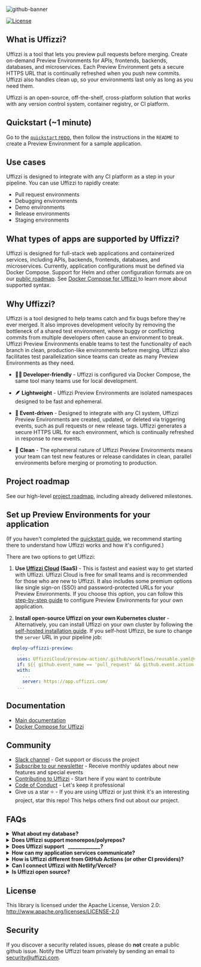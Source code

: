 
![github-banner](https://user-images.githubusercontent.com/7218230/191119628-4d39c65d-465f-4011-9370-d53d7b54d8cc.png)


[![License](https://img.shields.io/badge/License-Apache%202.0-blue.svg)](https://opensource.org/licenses/Apache-2.0)

## What is Uffizzi?

Uffizzi is a tool that lets you preview pull requests before merging. Create on-demand Preview Environments for APIs, frontends, backends, databases, and microservices. Each Preview Environment gets a secure HTTPS URL that is continually refreshed when you push new commits. Uffizzi also handles clean up, so your environments last only as long as you need them.  

Uffizzi is an open-source, off-the-shelf, cross-platform solution that works with any version control system, container registry, or CI platform.

## Quickstart (~1 minute)

Go to the [`quickstart` repo](https://github.com/UffizziCloud/quickstart#uffizzi-quickstart--1-minute), then follow the instructions in the `README` to create a Preview Environment for a sample application.

## Use cases

Uffizzi is designed to integrate with any CI platform as a step in your pipeline. You can use Uffizzi to rapidly create:  

- Pull request environments  
- Debugging environments  
- Demo environments  
- Release environments
- Staging environments  

## What types of apps are supported by Uffizzi?

Uffizzi is designed for full-stack web applications and containerized services, including APIs, backends, frontends, databases, and microservices. Currently, application configurations must be defined via Docker Compose. Support for Helm and other configuration formats are on our [public roadmap](https://github.com/orgs/UffizziCloud/projects/2/views/1?layout=board). See [Docker Compose for Uffizzi ](https://docs.uffizzi.com/references/compose-spec/) to learn more about supported syntax.

## Why Uffizzi?

Uffizzi is a tool designed to help teams catch and fix bugs before they're ever merged. It also improves development velocity by removing the bottleneck of a shared test environment, where buggy or conflicting commits from multiple developers often cause an environment to break. Uffizzi Preview Environments enable teams to test the functionality of each branch in clean, production-like environments before merging. Uffizzi also facilitates test parallelization since teams can create as many Preview Environments as they need.

- **👩‍💻 Developer-friendly** - Uffizzi is configured via Docker Compose, the same tool many teams use for local development.

- **🪶 Lightweight** - Uffizzi Preview Environments are isolated namespaces designed to be fast and ephemeral.

- **🔁 Event-driven** - Designed to integrate with any CI system, Uffizzi Preview Environments are created, updated, or deleted via triggering events, such as pull requests or new release tags. Uffizzi generates a secure HTTPS URL for each environment, which is continually refreshed in response to new events.

- **🧼 Clean** - The ephemeral nature of Uffizzi Preview Environments means your team can test new features or release candidates in clean, parallel environments before merging or promoting to production.

## Project roadmap

See our high-level [project roadmap](https://github.com/orgs/UffizziCloud/projects/2/views/1?layout=board), including already delivered milestones.

## Set up Preview Environments for your application

(If you haven't completed the [quickstart guide](https://github.com/UffizziCloud/quickstart), we recommend starting there to understand how Uffizzi works and how it's configured.)  

There are two options to get Uffizzi:  

1. **Use [Uffizzi Cloud](https://uffizzi.com) (SaaS)** - This is fastest and easiest way to get started with Uffizzi. Uffizzi Cloud is free for small teams and is recommended for those who are new to Uffizzi. It also includes some premium options like single sign-on (SSO) and password-protected URLs for your Preview Environments. If you choose this option, you can follow this [step-by-step guide](https://docs.uffizzi.com/set-up-uffizzi-for-your-applicaiton) to configure Preview Environments for your own application.  

2. **Install open-source Uffizzi on your own Kubernetes cluster** - Alternatively, you can install Uffizzi on your own cluster by following the [self-hosted installation guide](INSTALL.md). If you self-host Uffizzi, be sure to change the `server` URL in your pipeline job:  
``` yaml
  deploy-uffizzi-preview:
    ...
    uses: UffizziCloud/preview-action/.github/workflows/reusable.yaml@v2
    if: ${{ github.event_name == 'pull_request' && github.event.action != 'closed' }}
    with:
      ...
      server: https://app.uffizzi.com/
    ...
```

## Documentation
- [Main documentation](https://docs.uffizzi.com)
- [Docker Compose for Uffizzi ](https://docs.uffizzi.com/references/compose-spec/)

## Community

- [Slack channel](https://join.slack.com/t/uffizzi/shared_invite/zt-ffr4o3x0-J~0yVT6qgFV~wmGm19Ux9A) - Get support or discuss the project  
- [Subscribe to our newsletter](http://eepurl.com/hsws0b) - Receive monthly updates about new features and special events  
- [Contributing to Uffizzi](CONTRIBUTING.md) - Start here if you want to contribute
- [Code of Conduct](CODE_OF_CONDUCT.md) - Let's keep it professional
- Give us a star ⭐️ - If you are using Uffizzi or just think it's an interesting project, star this repo! This helps others find out about our project.

## FAQs
<details><summary><b>What about my database?</b></summary>
<p>All services defined by your Docker Compose file are deployed to Preview Environments as containers—this includes databases, caches, and other datastores. This means that even if you use a managed database service like Amazon RDS for production, you should use a database <i>image</i> in your Compose (See <a href="https://github.com/UffizziCloud/quickstart/blob/6aba97b1e27c8fafba2d6461087abfe06becf9ce/docker-compose.uffizzi.yml#L15">this example</a> that uses a <code>postgres</code> image from Docker Hub).</p>

<p>If your application requires test data, you will need to seed your database when your Preview Environment is created. Here are two methods for seeding databases:</p>
<ol>
  <li>(Recommended) Have your application perform a data migration on start-up</li>
  <li>Bundle test data into the database image itself. This method is only recommended for small datasets (< 50MB), as it will increase the size of your image and deployment times.</li>
</ol>
</details>

<details><summary><b>Does Uffizzi support monorepos/polyrepos?</b></summary>
Yes. Your CI pipeline will typically include a series of <code>build</code>/<code>push</code> steps for each of the components of your application. Uffizzi just needs to know the fully qualified container registry URL for where to find these built images.
</details>

<details><summary><b>Does Uffizzi support &nbsp; _____________?</b></summary>
Uffizzi is container-centric and primarily designed for web languages. In general, if your application can be containerized, described with Docker Compose, and accepts HTTP traffic, Uffizzi can preview it.
</details>

<details><summary><b>How can my application services communicate?</b></summary>
Just like when you run <code>docker-compose up</code> locally, all the <code>services</code> defined in your Compose share a local network and can communicate via <code>localhost:port</code>. Applications that belong to different Preview Environments may only communicate via the public Internet.
</details>

<details><summary><b>How is Uffizzi different from GitHub Actions (or other CI providers)?</b></summary>
Uffizzi does not replace GitHub Actions or any other CI provider. Uffizzi previews are meant to be added as a step in your existing CI pipeline, after your container images are built and pushed to a container registry.
</details>

<details><summary><b>Can I connect Uffizzi with Netlify/Vercel?</b></summary>
Yes. While Uffizzi supports full-stack previews, some users who already leverage frontend platforms like <a href="https://www.netlify.com">Netlify</a> or <a href="https://vercel.com">Vercel</a> want to add Uffizzi previews for their APIs/backend. For help configuring this scenario see:  
<ul>
  <li><a href="https://github.com/UffizziCloud/netlify-uffizzi-previews">Netlify + Uffizzi</a></li>  
  <li><a href="https://github.com/UffizziCloud/foodadvisor">Vercel + Uffizzi</a></li>
</ul>
</details>

<details><summary><b>Is Uffizzi open source?</b></summary>
Yes. Check out the <a href="https://github.com/UffizziCloud/uffizzi_app">main repo</a>
</details>

## License

This library is licensed under the Apache License, Version 2.0: http://www.apache.org/licenses/LICENSE-2.0

## Security

If you discover a security related issues, please do **not** create a public github issue. Notify the Uffizzi team privately by sending an email to security@uffizzi.com.
